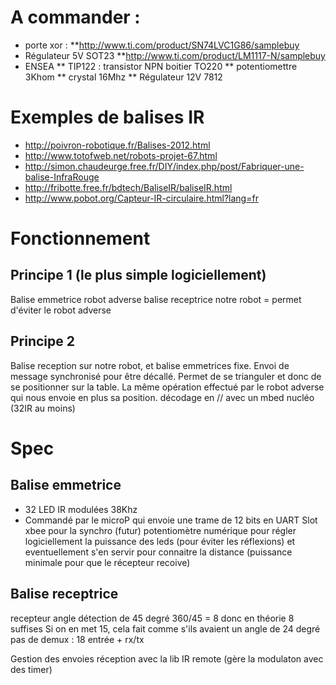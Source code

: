 # A commander : 
* porte xor :
**http://www.ti.com/product/SN74LVC1G86/samplebuy
* Régulateur 5V SOT23
**http://www.ti.com/product/LM1117-N/samplebuy
* ENSEA
** TIP122 : transistor NPN boitier TO220
** potentiomettre 3Khom
** crystal 16Mhz
** Régulateur 12V 7812


# Exemples de balises IR
* http://poivron-robotique.fr/Balises-2012.html
* http://www.totofweb.net/robots-projet-67.html
* http://simon.chaudeurge.free.fr/DIY/index.php/post/Fabriquer-une-balise-InfraRouge
* http://fribotte.free.fr/bdtech/BaliseIR/baliseIR.html
* http://www.pobot.org/Capteur-IR-circulaire.html?lang=fr


# Fonctionnement 

## Principe 1 (le plus simple logiciellement)
Balise emmetrice robot adverse
balise receptrice notre robot = permet d'éviter le robot adverse


## Principe 2
Balise reception sur notre robot, et balise emmetrices fixe.
Envoi de message synchronisé pour être décallé. Permet de se trianguler et donc de se positionner sur la table.
La même opération effectué par le robot adverse qui nous envoie en plus sa position.
décodage en // avec un mbed nucléo (32IR au moins)

# Spec
## Balise emmetrice
* 32 LED IR modulées 38Khz
* Commandé par le microP qui envoie une trame de 12 bits en UART
Slot xbee pour la synchro (futur)
potentiomètre numérique pour régler logiciellement la puissance des leds (pour éviter les réflexions) et eventuellement s'en servir pour connaitre la distance (puissance minimale pour que le récepteur recoive)


## Balise receptrice
recepteur angle détection de 45 degré 360/45 = 8 donc en théorie 8 suffises
Si on en met 15, cela fait comme s'ils avaient un angle de 24 degré
pas de demux : 18 entrée + rx/tx

Gestion des envoies réception avec la lib IR remote (gère la modulaton avec des timer)



